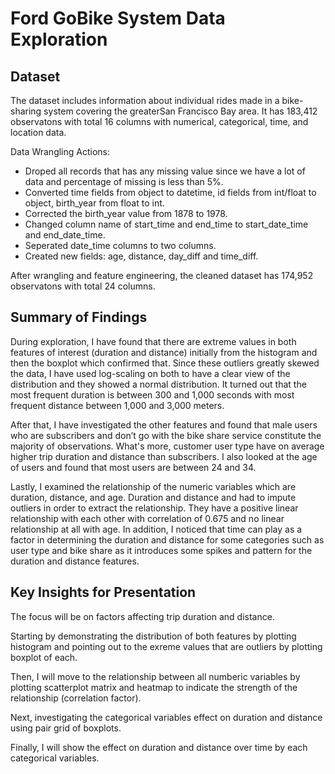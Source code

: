 # Ford GoBike System Data Exploration


## Dataset

The dataset includes information about individual rides made in a bike-sharing system covering the greaterSan Francisco Bay area.
It has 183,412 observatons with total 16 columns with numerical, categorical, time, and location data.

Data Wrangling Actions:
- Droped all records that has any missing value since we have a lot of data and percentage of missing is less than 5%.
- Converted time fields from object to datetime, id fields from int/float to object, birth_year from float to int.
- Corrected the birth_year value from 1878 to 1978.
- Changed column name of start_time and end_time to start_date_time and end_date_time.
- Seperated date_time columns to two columns.
- Created new fields: age, distance, day_diff and time_diff.

After wrangling and feature engineering, the cleaned dataset has 174,952 observatons with total 24 columns.

## Summary of Findings

During exploration, I have found that there are extreme values in both features of interest (duration and distance) initially from the histogram and then the boxplot which confirmed that. Since these outliers greatly skewed the data, I have used log-scaling on both to have a clear view of the distribution and they showed a normal distribution. It turned out that the most frequent duration is between 300 and 1,000 seconds with most frequent distance between 1,000 and 3,000 meters.

After that, I have investigated the other features and found that male users who are subscribers and don’t go with the bike share service constitute the majority of observations. What's more, customer user type have on average higher trip duration and distance than subscribers. I also looked at the age of users and found that most users are between 24 and 34.

Lastly, I examined the relationship of the numeric variables which are duration, distance, and age. Duration and distance and had to impute outliers in order to extract the relationship. They have a positive linear relationship with each other with correlation of 0.675 and no linear relationship at all with age. In addition, I noticed that time can play as a factor in determining the duration and distance for some categories such as user type and bike share as it introduces some spikes and pattern for the duration and distance features.

## Key Insights for Presentation

The focus will be on factors affecting trip duration and distance.

Starting by demonstrating the distribution of both features by plotting histogram and pointing out to the exreme values that are outliers
by plotting boxplot of each.

Then, I will move to the relationship between all numberic variables by plotting scatterplot matrix and heatmap to indicate the strength of the relationship (correlation factor).

Next, investigating the categorical variables effect on duration and distance using pair grid of boxplots.

Finally, I will show the effect on duration and distance over time by each categorical variables.